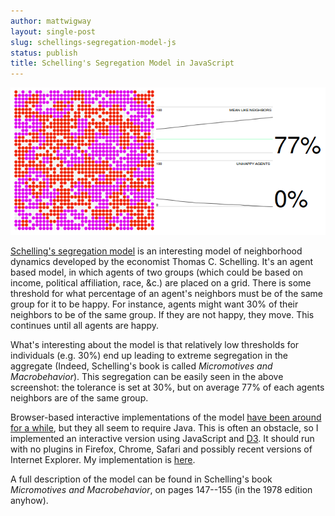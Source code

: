 ```yaml
---
author: mattwigway
layout: single-post
slug: schellings-segregation-model-js
status: publish
title: Schelling's Segregation Model in JavaScript
---
```


<a href="/segregation.js"><img class="pull-left" src="/img/2013/12/28/schellings-segregation-model-js/schelling.png" /></a>

<div class="clear"></div>

[Schelling's segregation model](https://class.coursera.org/modelthinking/lecture/16) is an interesting model of neighborhood dynamics developed by the economist Thomas C. Schelling. It's an agent based model, in which agents of two groups (which could be based on income, political affiliation, race, &c.) are placed on a grid. There is some threshold for what percentage of an agent's neighbors must be of the same group for it to be happy. For instance, agents might want 30% of their neighbors to be of the same group. If they are not happy, they move. This continues until all agents are happy.

What's interesting about the model is that relatively low thresholds for individuals (e.g. 30%) end up leading to extreme segregation in the aggregate (Indeed, Schelling's book is called _Micromotives and Macrobehavior_). This segregation can be easily seen in the above screenshot: the tolerance is set at 30%, but on average 77% of each agents neighbors are of the same group.

Browser-based interactive implementations of the model [have been around](http://ccl.northwestern.edu/netlogo/models/Segregation) [for a while](http://web.mit.edu/rajsingh/www/lab/alife/schelling.html), but they all seem to require Java. This is often an obstacle, so I implemented an interactive version using JavaScript and [D3](http://d3js.org). It should run with no plugins in Firefox, Chrome, Safari and possibly recent versions of Internet Explorer. My implementation is [here](/segregation.js).

A full description of the model can be found in Schelling's book _Micromotives and Macrobehavior_, on pages 147--155 (in the 1978 edition anyhow).
